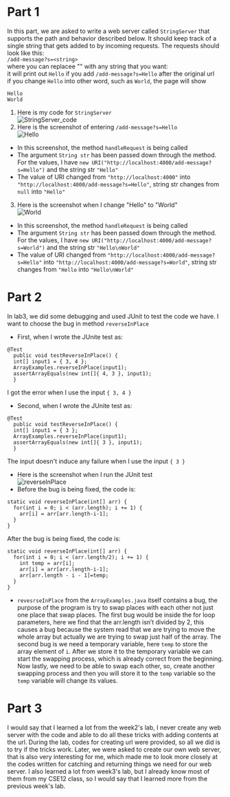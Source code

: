 # Part 1
In this part, we are asked to write a web server called `StringServer` 
that supports the path and behavior described below. It should keep track of a single string that 
gets added to by incoming requests. The requests should look like this: <br />
`/add-message?s=<string>` <br />
where you can replacee "<string>" with any string that you want: <br />
  it will print out `Hello` if you add `/add-message?s=Hello` after the original url<br />
  if you change `Hello` into other word, such as `World`, the page will show
  ```
  Hello
  World
  ```
  1) Here is my code for `StringServer`<br />
![StringServer_code](https://user-images.githubusercontent.com/122485099/215002895-0cd26e1c-51fe-4a8c-8d65-c69a611f56fe.jpg)<br />
  2) Here is the screenshot of entering `/add-message?s=Hello`<br />
  ![Hello](https://user-images.githubusercontent.com/122485099/215003579-b472a3eb-a2cd-4cca-bd64-59e0d6d19040.jpg)<br />
  * In this screenshot, the method `handleRequest` is being called
  * The argument `String str` has been passed down through the method. For the values, I have `new URI("http://localhost:4000/add-message?s=Hello")`
  and the string str `"Hello"`
  * The value of URI changed from `"http://localhost:4000"` into `"http://localhost:4000/add-message?s=Hello"`, string str changes from `null` into `"Hello"`
  3) Here is the screenshot when I change "Hello" to "World" <br />
  ![World](https://user-images.githubusercontent.com/122485099/215003637-97316ccf-6d66-44e6-9876-38e3420f081f.jpg)
  * In this screenshot, the method `handleRequest` is being called
  * The argument `String str` has been passed down through the method. For the values, I have `new URI("http://localhost:4000/add-message?s=World")`
  and the string str `"Hello\nWorld"`
  * The value of URI changed from `"http://localhost:4000/add-message?s=Hello"` into `"http://localhost:4000/add-message?s=World"`, string str changes from `"Hello` into `"Hello\nWorld"`
  # Part 2
  In lab3, we did some debugging and used JUnit to test the code we have. I want to choose the bug in method `reverseInPlace` <br />
  * First, when I wrote the JUnite test as: 
  ```
  @Test 
	public void testReverseInPlace() {
    int[] input1 = { 3, 4 };
    ArrayExamples.reverseInPlace(input1);
    assertArrayEquals(new int[]{ 4, 3 }, input1);
	}
  ```
  I got the error when I use the input `{ 3, 4 }`
  * Second, when I wrote the JUnite test as: 
  ```
  @Test 
	public void testReverseInPlace() {
    int[] input1 = { 3 };
    ArrayExamples.reverseInPlace(input1);
    assertArrayEquals(new int[]{ 3 }, input1);
	}
  ```
  The input doesn't induce any failure when I use the input `{ 3 }`
  * Here is the screenshot when I run the JUnit test<br />
![reverseInPlace](https://user-images.githubusercontent.com/122485099/215007896-60364615-f8d3-49ea-b25e-409dba84cbc0.jpg)<br />
  * Before the bug is being fixed, the code is:
  ```
  static void reverseInPlace(int[] arr) {
    for(int i = 0; i < (arr.length); i += 1) {
      arr[i] = arr[arr.length-i-1];
    }
  }
  ```
  After the bug is being fixed, the code is:
  ```
  static void reverseInPlace(int[] arr) {
    for(int i = 0; i < (arr.length/2); i += 1) {
      int temp = arr[i];
      arr[i] = arr[arr.length-i-1];
      arr[arr.length - i - 1]=temp;
    }
  }
  ```
  * `revesrseInPlace` from the `ArrayExamples.java` itself contains a bug, the purpose of the program is try to swap places with each other not 
  just one place that swap places. The first bug would be inside the for loop parameters, here we find that the arr.length isn’t divided by 2, 
  this causes a bug because the system read that we are trying to move the whole array but actually we are trying to swap just half of the array. 
  The second bug is we need a temporary variable, here `temp` to store the array element of `i`. After we store it to the temporary variable we can 
  start the swapping process, which is already correct from the beginning. Now lastly, we need to be able to swap each other, so, 
  create another swapping process and then you will store it to the `temp` variable so the `temp` variable will change its values. 
  
 # Part 3
  I would say that I learned a lot from the week2's lab, I never create any web server with the code and able to do all these tricks with adding contents 
  at the url. During the lab, codes for creating url were provided, so all we did is to try if the tricks work. Later, we were asked to create our own
  web server, that is also very interesting for me, which made me to look more closely at the codes written for catching and returning things we need for our 
  web server. I also learned a lot from week3's lab, but I already know most of them from my CSE12 class, so I would say that I learned more from the 
  previous week's lab. 
  

